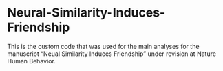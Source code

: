 # Neural-Similarity-Induces-Friendship
This is the custom code that was used for the main analyses for the manuscript “Neual Similarity Induces Friendship” under revision at Nature Human Behavior.
